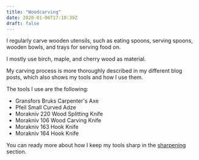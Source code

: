 ```yaml
---
title: "Woodcarving"
date: 2020-01-06T17:10:39Z
draft: false
---
```


I regularly carve wooden utensils, such as eating spoons, serving spoons,
wooden bowls, and trays for serving food on.

<!--more-->
I mostly use birch, maple, and cherry wood as material.

My carving process is more thoroughly described in my different blog posts,
which also shows my tools and how I use them.

The tools I use are the following:

 - Gransfors Bruks Carpenter's Axe
 - Pfeil Small Curved Adze
 - Morakniv 220 Wood Splitting Knife
 - Morakniv 106 Wood Carving Knife
 - Morakniv 163 Hook Knife
 - Morakniv 164 Hook Knife

You can ready more about how I keep my tools sharp in the [sharpening](service/sharpening/)
section.
